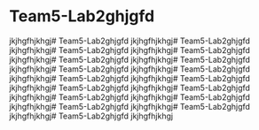 # Team5-Lab2ghjgfd
jkjhgfhjkhgj# Team5-Lab2ghjgfd
jkjhgfhjkhgj# Team5-Lab2ghjgfd
jkjhgfhjkhgj# Team5-Lab2ghjgfd
jkjhgfhjkhgj# Team5-Lab2ghjgfd
jkjhgfhjkhgj# Team5-Lab2ghjgfd
jkjhgfhjkhgj# Team5-Lab2ghjgfd
jkjhgfhjkhgj# Team5-Lab2ghjgfd
jkjhgfhjkhgj# Team5-Lab2ghjgfd
jkjhgfhjkhgj# Team5-Lab2ghjgfd
jkjhgfhjkhgj# Team5-Lab2ghjgfd
jkjhgfhjkhgj# Team5-Lab2ghjgfd
jkjhgfhjkhgj# Team5-Lab2ghjgfd
jkjhgfhjkhgj# Team5-Lab2ghjgfd
jkjhgfhjkhgj# Team5-Lab2ghjgfd
jkjhgfhjkhgj# Team5-Lab2ghjgfd
jkjhgfhjkhgj# Team5-Lab2ghjgfd
jkjhgfhjkhgj# Team5-Lab2ghjgfd
jkjhgfhjkhgj
